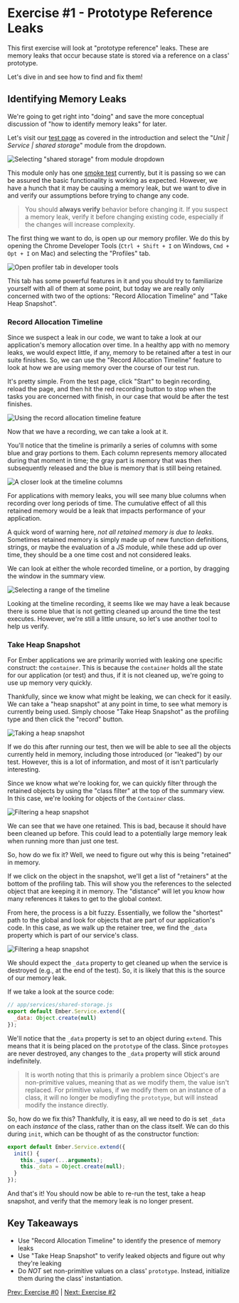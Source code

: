 # Exercise #1 - Prototype Reference Leaks

This first exercise will look at "prototype reference" leaks. These are memory
leaks that occur because state is stored via a reference on a class' prototype.

Let's dive in and see how to find and fix them!

## Identifying Memory Leaks

We're going to get right into "doing" and save the more conceptual discussion of
"how to identify memory leaks" for later.

Let's visit our [test page](http://localhost:4200/tests/) as covered in the
introduction and select the "_Unit | Service | shared storage_" module from the
dropdown.

![Selecting "shared storage" from module dropdown](./images/exercise-1/module-select.png)

This module only has one [smoke test](https://en.wikipedia.org/wiki/Smoke_testing_(software))
currently, but it is passing so we can be assured the basic functionality is
working as expected. However, we have a hunch that it may be causing a memory
leak, but we want to dive in and verify our assumptions before trying to change
any code.

> You should **always verify** behavior before changing it. If you suspect a
> memory leak, verify it before changing existing code, especially if the
> changes will increase complexity.

The first thing we want to do, is open up our memory profiler. We do this by
opening the Chrome Developer Tools (`Ctrl + Shift + I` on Windows,
`Cmd + Opt + I` on Mac) and selecting the "Profiles" tab.

![Open profiler tab in developer tools](./images/exercise-1/open-profiler.png)

This tab has some powerful features in it and you should try to familiarize
yourself with all of them at some point, but today we are really only concerned
with two of the options: "Record Allocation Timeline" and "Take Heap Snapshot".

### Record Allocation Timeline

Since we suspect a leak in our code, we want to take a look at our application's
memory allocation over time. In a healthy app with no memory leaks, we would
expect little, if any, memory to be retained after a test in our suite finishes.
So, we can use the "Record Allocation Timeline" feature to look at how we are
using memory over the course of our test run.

It's pretty simple. From the test page, click "Start" to begin recording,
reload the page, and then hit the red recording button to stop when the tasks
you are concerned with finish, in our case that would be after the test finishes.

![Using the record allocation timeline feature](./images/exercise-1/record-allocation-timeline.gif)

Now that we have a recording, we can take a look at it.

You'll notice that the timeline is primarily a series of columns with some blue
and gray portions to them. Each column represents memory allocated during that
moment in time; the gray part is memory that was then subsequently released and
the blue is memory that is still being retained.

![A closer look at the timeline columns](./images/exercise-1/timeline-columns.png)

For applications with memory leaks, you will see many blue columns when
recording over long periods of time. The cumulative effect of all this retained
memory would be a leak that impacts performance of your application.

A quick word of warning here, _not all retained memory is due to leaks_.
Sometimes retained memory is simply made up of new function definitions,
strings, or maybe the evaluation of a JS module, while these add up over time,
they should be a one time cost and not considered leaks.

We can look at either the whole recorded timeline, or a portion, by dragging the
window in the summary view.

![Selecting a range of the timeline](./images/exercise-1/zoomed-allocation.png)

Looking at the timeline recording, it seems like we may have a leak because
there is some blue that is not getting cleaned up around the time the test
executes. However, we're still a little unsure, so let's use another tool to
help us verify.

### Take Heap Snapshot

For Ember applications we are primarily worried with leaking one specific
construct: the `container`. This is because the `container` holds all the state
for our application (or test) and thus, if it is not cleaned up, we're going
to use up memory very quickly.

Thankfully, since we know what might be leaking, we can check for it easily. We
can take a "heap snapshot" at any point in time, to see what memory is
currently being used. Simply choose "Take Heap Snapshot" as the profiling type
and then click the "record" button.

![Taking a heap snapshot](./images/exercise-1/take-heap-snapshot.gif)

If we do this after running our test, then we will be able to see all the
objects currently held in memory, including those introduced (or "leaked") by
our test. However, this is a lot of information, and most of it isn't
particularly interesting.

Since we know what we're looking for, we can quickly filter through the retained
objects by using the "class filter" at the top of the summary view. In this
case, we're looking for objects of the `Container` class.

![Filtering a heap snapshot](./images/exercise-1/filter-snapshot.gif)

We can see that we have one retained. This is bad, because it should have been
cleaned up before. This could lead to a potentially large memory leak when
running more than just one test.

So, how do we fix it? Well, we need to figure out why this is being "retained"
in memory.

If we click on the object in the snapshot, we'll get a list of "retainers" at
the bottom of the profiling tab. This will show you the references to the
selected object that are keeping it in memory. The "distance" will let you know
how many references it takes to get to the global context.

From here, the process is a bit fuzzy. Essentially, we follow the "shortest"
path to the global and look for objects that are part of our application's code.
In this case, as we walk up the retainer tree, we find the `_data` property
which is part of our service's class.

![Filtering a heap snapshot](./images/exercise-1/tracking-down-a-leak.gif)

We should expect the `_data` property to get cleaned up when the service is
destroyed (e.g., at the end of the test). So, it is likely that this is the
source of our memory leak.

If we take a look at the source code:

```js
// app/services/shared-storage.js
export default Ember.Service.extend({
  _data: Object.create(null)
});
```

We'll notice that the `_data` property is set to an object during `extend`. This
means that it is being placed on the `prototype` of the class. Since `protoypes`
are never destroyed, any changes to the `_data` property will stick around
indefinitely.

> It is worth noting that this is primarily a problem since Object's are
> non-primitive values, meaning that as we modify them, the value isn't replaced.
> For primitive values, if we modify them on an instance of a class, it will no
> longer be modiyfing the `prototype`, but will instead modify the instance
> directly.

So, how do we fix this? Thankfully, it is easy, all we need to do is set `_data`
on each _instance_ of the class, rather than on the class itself. We can do this
during `init`, which can be thought of as the constructor function:

```js
export default Ember.Service.extend({
  init() {
    this._super(...arguments);
    this._data = Object.create(null);
  }
});
```

And that's it! You should now be able to re-run the test, take a heap snapshot,
and verify that the memory leak is no longer present.

## Key Takeaways

* Use "Record Allocation Timeline" to identify the presence of memory leaks
* Use "Take Heap Snapshot" to verify leaked objects and figure out why they're
leaking
* Do _NOT_ set non-primitive values on a class' `prototype`. Instead, initialize
them during the class' instantiation.

[Prev: Exercise #0](./exercise-0.md) | [Next: Exercise #2](./exercise-2.md)
